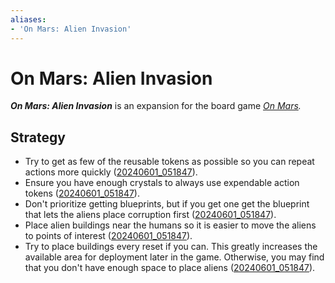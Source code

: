 ```yaml
---
aliases:
- 'On Mars: Alien Invasion'
---
```


# On Mars: Alien Invasion

_**On Mars: Alien Invasion**_ is an expansion for the board game _[On Mars](on-mars.md)._

## Strategy

- Try to get as few of the reusable tokens as possible so you can repeat actions more quickly ([20240601_051847](../entries/20240601_051847.md)).
- Ensure you have enough crystals to always use expendable action tokens ([20240601_051847](../entries/20240601_051847.md)).
- Don't prioritize getting blueprints, but if you get one get the blueprint that lets the aliens place corruption first ([20240601_051847](../entries/20240601_051847.md)).
- Place alien buildings near the humans so it is easier to move the aliens to points of interest ([20240601_051847](../entries/20240601_051847.md)).
- Try to place buildings every reset if you can. This greatly increases the available area for deployment later in the game. Otherwise, you may find that you don't have enough space to place aliens ([20240601_051847](../entries/20240601_051847.md)).
